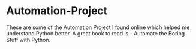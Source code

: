 # Automation-Project
These are some of the Automation Project I found online which helped me understand Python better. A great book to read is - Automate the Boring Stuff with Python.
